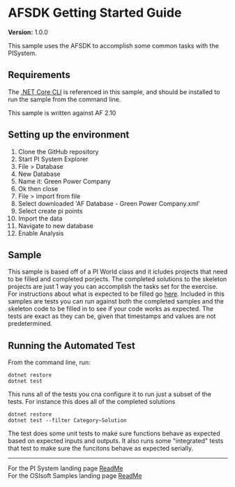# AFSDK Getting Started Guide

**Version:** 1.0.0

This sample uses the AFSDK to accomplish some common tasks with the PISystem.

## Requirements

The [.NET Core CLI](https://docs.microsoft.com/en-us/dotnet/core/tools/) is referenced in this sample, and should be installed to run the sample from the command line.

This sample is written against AF 2.10

## Setting up the environment

1. Clone the GitHub repository
1. Start PI System Explorer
1. File > Database
1. New Database
1. Name it: Green Power Company
1. Ok then close
1. File > import from file
1. Select downloaded 'AF Database - Green Power Company.xml'
1. Select create pi points
1. Import the data
1. Navigate to new database
1. Enable Analysis

## Sample

This sample is based off of a PI World class and it icludes projects that need to be filled and completed porjects. The completed solutions to the skeleton projects are just 1 way you can accomplish the tasks set for the exercise. For instructions about what is expected to be filled go [here](https://livelibrary.osisoft.com/LiveLibrary/web/pub.xql?c=t&action=home&pub=af-sdk-getting-started-v1&lang=en#addHistory=true&filename=GUID-781248C8-0952-4393-9F44-C9BFCDA54364.xml&docid=GUID-5EEFEEBC-A4EE-40D4-B8F9-21049E7F7C41&inner_id=&tid=&query=&scope=&resource=&toc=false&eventType=lcContent.loadDocGUID-5EEFEEBC-A4EE-40D4-B8F9-21049E7F7C41). Included in this samples are tests you can run against both the completed samples and the skeleton code to be filled in to see if your code works as expected. The tests are exact as they can be, given that timestamps and values are not predetermined.

## Running the Automated Test

From the command line, run:

```shell
dotnet restore
dotnet test
```

This runs all of the tests you cna configure it to run just a subset of the tests. For instance this does all of the completed solutions

```shell
dotnet restore
dotnet test --filter Category~Solution
```

The test does some unit tests to make sure functions behave as expected based on expected inputs and outputs. It also runs some "integrated" tests that test to make sure the funcitons behave as expected serially.

---

For the PI System landing page [ReadMe](https://github.com/osisoft/OSI-Samples-PI-System)  
For the OSIsoft Samples landing page [ReadMe](https://github.com/osisoft/OSI-Samples)
